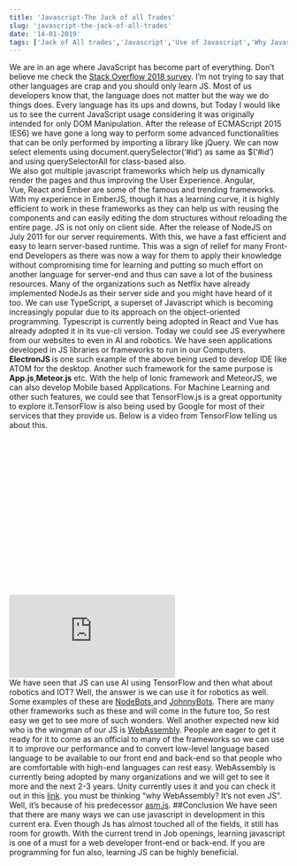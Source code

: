 ```yaml
---
title: 'Javascript-The Jack of all Trades'
slug: 'javascript-the-jack-of-all-trades'
date: '14-01-2019'
tags: ['Jack of All trades','Javascript','Use of Javascript','Why Javascript']
---
```


We are in an age where JavaScript has become part of everything. Don’t believe me check the <a href="https://insights.stackoverflow.com/survey/2018">Stack Overflow 2018 survey</a>. I’m not trying to say that other languages are crap and you should only learn JS. Most of us developers know that, the language does not matter but the way we do things does. Every language has its ups and downs, but Today I would like us to see the current JavaScript usage considering it was originally intended for only DOM Manipulation.
        After the release of  ECMAScript 2015 (ES6) we have gone a long way to perform some advanced functionalities that can be only performed by importing a library like jQuery. We can now select elements using document.querySelector(‘#id’) as same as $(‘#id’) and using querySelectorAll for class-based also.<br>
        We also got multiple javascript frameworks which help us dynamically render the pages and thus improving the User Experience. Angular, Vue,&nbsp;React and Ember are some of the famous and trending frameworks. With my experience in EmberJS, though it has a learning curve, it is highly efficient to work in these frameworks as they can help us with reusing the components and can easily editing the dom structures without reloading the entire page.
        JS is not only on client side. After the release of NodeJS on July 2011 for our server requirements. With this, we have a fast efficient and easy to learn server-based runtime. This was a sign of relief for many Front-end Developers as there was now a way for them to apply their knowledge without compromising time for learning and putting so much effort on another language for server-end and thus can save a lot of the business resources. Many of the organizations such as Netflix have already implemented NodeJs as their server side and you might have heard of it too.
        We can use TypeScript, a superset of Javascript which is becoming increasingly popular due to its approach on the object-oriented programming. Typescript is currently being adopted in React and Vue has already adopted it in its vue-<g class="gr_ gr_112 gr-alert gr_spell gr_inline_cards gr_run_anim ContextualSpelling ins-del multiReplace" id="112" data-gr-id="112">cli</g> version.
        Today we could see JS everywhere from our websites to even in AI and robotics. We have seen applications developed in JS libraries or frameworks to run in our Computers. <strong>ElectronJS </strong>is one such example of the above being used to develop IDE like ATOM for the desktop. Another such framework for the same purpose is <strong>App.js</strong>,<strong>Meteor.js</strong> etc. With the help of Ionic framework and MeteorJS, we can also develop Mobile based Applications.
        For Machine Learning and other such features, we could see that TensorFlow.js is a great opportunity to explore it.TensorFlow is also being used by Google for most of their services that they provide us. Below is a video from TensorFlow telling us about this.
        <div class="fluid-width-video-wrapper" style="padding-top: 56.25%;"><iframe src="https://www.youtube.com/embed/oZikw5k_2FM" frameborder="0" allow="accelerometer; autoplay; encrypted-media; gyroscope; picture-in-picture" allowfullscreen="" id="fitvid0"></iframe></div>
        We have seen that JS can use AI using TensorFlow and then what about robotics and IOT? Well, the answer is we can use it for robotics as well. Some examples of these are <a href="http://nodebots.io/">NodeBots </a>and <a href="http://johnny-five.io/">JohnnyBots</a>. There are many other frameworks such as these and will come in the future too, So rest easy we get to see more of such wonders.
        Well another expected new kid who is the wingman of our JS is <a class="" href="https://webassembly.org">WebAssembly</a>. People are eager to get it ready for it to come as an official to many of the frameworks so we can use it to improve our performance and to convert low-level language based language to be available to our front end and back-end so that people who are comfortable with high-end languages can rest easy. WebAssembly is currently being adopted by many organizations and we will get to see it more and the next 2-3 years. Unity currently uses it and you can check it out in this <a href="https://blogs.unity3d.com/2018/08/15/webassembly-is-here/">link</a>. you must be thinking “why WebAssembly? It’s not even JS”. Well, it’s because of his predecessor <a href="http://asmjs.org/">asm.js</a>.
        ##Conclusion
        We have seen that there are many ways we can use javascript in development in this current era. Even though Js has almost touched all of the fields, it still has room for growth. With the current trend in Job openings, learning javascript is one of a must for a web developer front-end or back-end. If you are programming for fun also, learning JS can be highly beneficial.